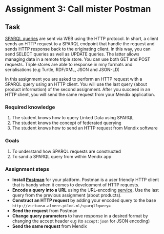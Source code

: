 # Assignment 3: Call mister Postman

## Task

[SPARQL queries](https://www.w3.org/TR/2013/REC-sparql11-protocol-20130321/) are sent via WEB using the HTTP protocol.
In short, a client sends an HTTP request to a SPARQL endpoint that handle the request and sends HTTP response back to the originating client.
In this way, you can send SELECT queries as well as UPDATE queries.
The latter allows managing data in a remote triple store. You can use both GET and POST requests.
Triple stores are able to response in mny formats and serialisations (e.g Turtle, RDF/XML, JSON and JSON-LD)

In this assignment you are asked to perform an HTTP request with a SPARQL query using an HTTP client.
You will use the last query (about product information) of the second assignment.
After you succeed in an HTTP client, you will send the same request from your Mendix application.

### Required knowledge

 1. The student knows how to query Linked Data using SPARQL
 2. The student knows the concept of federated querying
 3. The student knows how to send an HTTP request from Mendix software

### Goals

 1. To understand how SPARQL requests are constructed  
 2. To sand a SPARQL query from within Mendix app

### Assignment steps

* **Install [Postman](https://www.getpostman.com/apps)** for your platform. Postman is a user friendly HTTP client that is handy when it comes to development of HTTP requests.
* **Encode a query into a URL** using the URL-encoding [service](https://meyerweb.com/eric/tools/dencoder/). Use the last query from the previous assignment (about products).
* **Construct an HTTP request** by adding your encoded query to the base `http://virtuoso.almere.pilod.nl/sparql?query=`
* **Send the request** from Postman
* **Change query parameters** to have response in a desired format by changing the accept header e.g (to `accept:json` for JSON encoding)
* **Send the same request** from Mendix